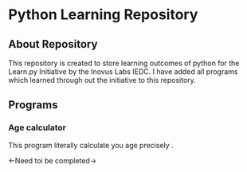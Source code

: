# Python Learning Repository

## About Repository

This repository is created to store learning outcomes of python for the Learn.py Initiative by the Inovus Labs IEDC.
I have added all programs which learned through out the initiative to this repository.

## Programs

### Age calculator

This program literally calculate you age precisely .

<-Need toi be completed->
